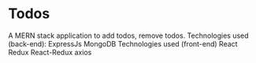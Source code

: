 # Todos
A MERN stack application to add todos, remove todos.
Technologies used (back-end):
  ExpressJs
  MongoDB
Technologies used (front-end)
  React
  Redux
  React-Redux
  axios

